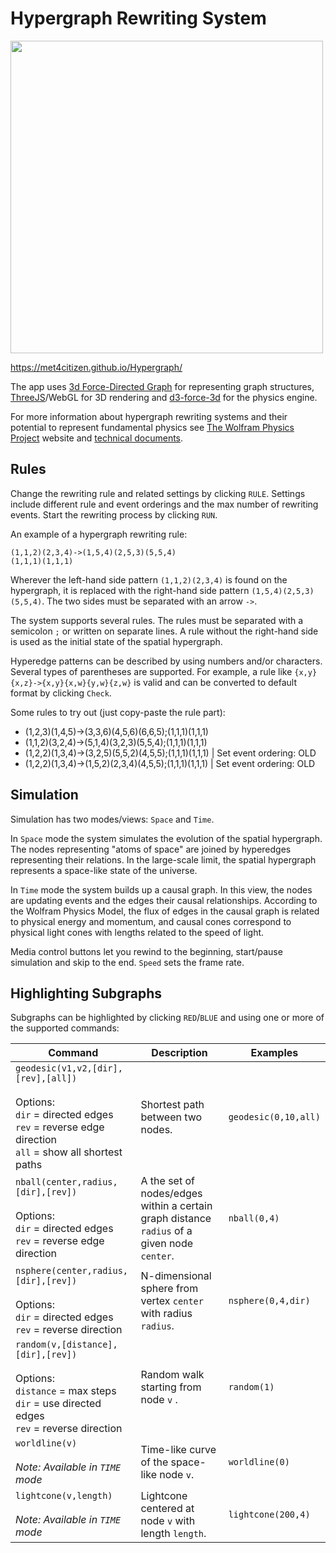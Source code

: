 # Hypergraph Rewriting System

<img src="https://repository-images.githubusercontent.com/324783458/88643280-493e-11eb-87cb-910353f32066" width="500">

https://met4citizen.github.io/Hypergraph/

The app uses [3d Force-Directed Graph](https://github.com/vasturiano/3d-force-graph) for
representing graph structures, [ThreeJS](https://github.com/mrdoob/three.js/)/WebGL for
3D rendering and [d3-force-3d](https://github.com/vasturiano/d3-force-3d) for the
physics engine.

For more information about hypergraph rewriting systems and their potential to
represent fundamental physics see [The Wolfram Physics Project](https://www.wolframphysics.org)
website and [technical documents](https://www.wolframphysics.org/technical-documents/).

## Rules

Change the rewriting rule and related settings by clicking `RULE`.
Settings include different rule and event orderings and the
max number of rewriting events. Start the rewriting process by clicking `RUN`. 

An example of a hypergraph rewriting rule:

```
(1,1,2)(2,3,4)->(1,5,4)(2,5,3)(5,5,4)
(1,1,1)(1,1,1)
```

Wherever the left-hand side pattern `(1,1,2)(2,3,4)` is
found on the hypergraph, it is replaced with the  right-hand
side pattern `(1,5,4)(2,5,3)(5,5,4)`. The two sides must be
separated with an arrow `->`.

The system supports several rules. The rules must be separated with
a semicolon `;` or written on separate lines. A rule without the
right-hand side is used as the initial state of the spatial hypergraph.

Hyperedge patterns can be described by using numbers and/or characters.
Several types of parentheses are supported. For example, a rule like
`{x,y}{x,z}->{x,y}{x,w}{y,w}{z,w}` is valid and can be converted to
default format by clicking `Check`.

Some rules to try out (just copy-paste the rule part):

- (1,2,3)(1,4,5)->(3,3,6)(4,5,6)(6,6,5);(1,1,1)(1,1,1)
- (1,1,2)(3,2,4)->(5,1,4)(3,2,3)(5,5,4);(1,1,1)(1,1,1)
- (1,2,2)(1,3,4)->(3,2,5)(5,5,2)(4,5,5);(1,1,1)(1,1,1) | Set event ordering: OLD
- (1,2,2)(1,3,4)->(1,5,2)(2,3,4)(4,5,5);(1,1,1)(1,1,1) | Set event ordering: OLD

## Simulation

Simulation has two modes/views: `Space` and `Time`.

In `Space` mode the system simulates the evolution of the spatial hypergraph. The
nodes representing "atoms of space" are joined by hyperedges representing their
relations. In the large-scale limit, the spatial hypergraph represents a space-like
state of the universe.  

In `Time` mode the system builds up a causal graph. In this view, the nodes are
updating events and the edges their causal relationships. According to the Wolfram
Physics Model, the flux of edges in the causal graph is related to physical
energy and momentum, and causal cones correspond to physical light cones with
lengths related to the speed of light.

Media control buttons let you rewind to the beginning, start/pause simulation and
skip to the end. `Speed` sets the frame rate.

## Highlighting Subgraphs

Subgraphs can be highlighted by clicking `RED`/`BLUE` and using one or more
of the supported commands:

Command | Description | Examples
--- | --- | ---
`geodesic(v1,v2,[dir],[rev],[all])`<br/><br/>Options:<br/>`dir` = directed edges<br/>`rev` = reverse edge direction<br/>`all` = show all shortest paths | Shortest path between two nodes. | `geodesic(0,10,all)`
`nball(center,radius,[dir],[rev])`<br/><br/>Options:<br/>`dir` = directed edges<br/>`rev` = reverse edge direction | A the set of nodes/edges within a certain graph distance `radius` of a given node `center`. | `nball(0,4)`
`nsphere(center,radius,[dir],[rev])`<br/><br/>Options:<br/>`dir` = directed edges<br/>`rev` = reverse direction | N-dimensional sphere from vertex `center` with radius `radius`. | `nsphere(0,4,dir)`
`random(v,[distance],[dir],[rev])`<br/><br/>Options:<br/>`distance` = max steps<br/>`dir` = use directed edges<br/>`rev` = reverse direction | Random walk starting from node `v` . | `random(1)`
`worldline(v)`<br/><br/>*Note: Available in `TIME` mode* | Time-like curve of the space-like node `v`. | `worldline(0)`
`lightcone(v,length)`<br/><br/>*Note: Available in `TIME` mode* | Lightcone centered at node `v` with length `length`. | `lightcone(200,4)`



